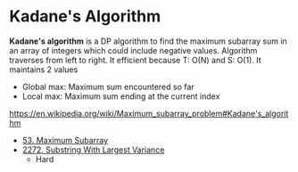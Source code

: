 # Kadane's Algorithm

**Kadane's algorithm** is a DP algorithm to find the maximum subarray sum in an array of integers which could include negative values. 
Algorithm traverses from left to right. It efficient because T: O(N) and S: O(1).
It maintains 2 values
- Global max: Maximum sum encountered so far
- Local max: Maximum sum ending at the current index

https://en.wikipedia.org/wiki/Maximum_subarray_problem#Kadane's_algorithm

- [53. Maximum Subarray](https://leetcode.com/problems/maximum-subarray/description/)
- [2272. Substring With Largest Variance](https://leetcode.com/problems/substring-with-largest-variance/description/)
  - Hard
